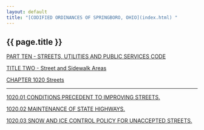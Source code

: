 ```yaml
---
layout: default 
title: "[CODIFIED ORDINANCES OF SPRINGBORO, OHIO](index.html) "
---
```


{{ page.title }}
----------------

[PART TEN - STREETS, UTILITIES AND PUBLIC SERVICES CODE](407fa412.html)

[TITLE TWO - Street and Sidewalk Areas](409ca412.html)

[CHAPTER 1020 Streets](40a6a412.html)

---

[1020.01 CONDITIONS PRECEDENT TO IMPROVING STREETS.](40b4a412.html)

[1020.02 MAINTENANCE OF STATE HIGHWAYS.](40b7a412.html)

[1020.03 SNOW AND ICE CONTROL POLICY FOR UNACCEPTED
STREETS.](40bda412.html)
